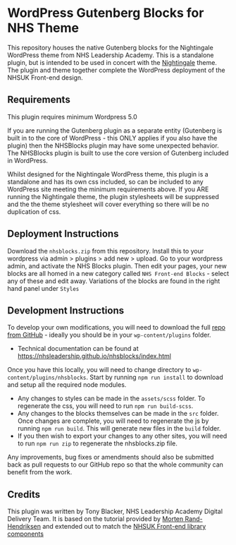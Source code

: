 # WordPress Gutenberg Blocks for NHS Theme

This repository houses the native Gutenberg blocks for the Nightingale WordPress theme from NHS Leadership Academy. 
This is a standalone plugin, but is intended to be used in concert with the [Nightingale](https://wordpress.org/themes/nightingale) theme. The plugin and theme together complete the WordPress deployment of the NHSUK Front-end design.

## Requirements
This plugin requires minimum Wordpress 5.0 

If you are running the Gutenberg plugin as a separate entity (Gutenberg is built in to the core of WordPress - this
 ONLY applies if you also have the plugin) then the NHSBlocks plugin may have some unexpected behavior. The
  NHSBlocks plugin is built to use the core version of Gutenberg included in WordPress.
 
 Whilst designed for the Nightingale WordPress theme, this plugin is a standalone and has its own css included, so 
 can be included to any WordPress site meeting the minimum requirements above. If you ARE running the Nightingale
  theme, the plugin stylesheets will be suppressed and the the theme stylesheet will cover everything so there will be
   no duplication of css.

## Deployment Instructions
Download the `nhsblocks.zip` from this repository. Install this to your wordpress via admin > plugins > add new > upload. Go to your wordpress admin, 
and activate the NHS Blocks plugin. Then edit your pages, your new blocks are all homed in a new category called `NHS
 Front-end Blocks` - select any of these and edit away. Variations of the blocks are found in the right hand panel 
 under `Styles` 
 
## Development Instructions
To develop your own modifications, you will need to download the full [repo from GitHub](https://github.com/NHSLeadership/nhsblocks) - ideally you should be in your `wp-content/plugins` folder.
- Technical documentation can be found at https://nhsleadership.github.io/nhsblocks/index.html

Once you have this locally, you will need to change directory to `wp-content/plugins/nhsblocks`. Start by running `npm run install` to download and setup all the required node modules.
 - Any changes to styles can be made in the `assets/scss` folder. To regenerate the css, you will need to run `npm run build-scss`.
 - Any changes to the blocks themselves can be made in the `src` folder. Once changes are complete, you will need to regenerate the js by running `npm run build`. This will generate new files in the `build` folder.
 - If you then wish to export your changes to any other sites, you will need to run `npm run zip` to regenerate the nhsblocks.zip file.
 
Any improvements, bug fixes or amendments should also be submitted back as pull requests to our GitHub repo so that the whole community can benefit from the work.

## Credits
This plugin was written by Tony Blacker, NHS Leadership Academy Digital Delivery Team. It is based on the tutorial 
provided by [Morten Rand-Hendriksen](https://mor10.com/) and extended out to match the [NHSUK Front-end library 
components](https://nhsuk.github.io/nhsuk-frontend/components) 

